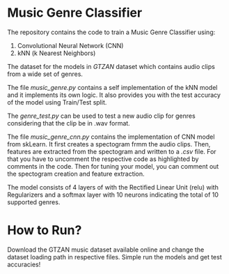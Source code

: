# Music Genre Classifier

The repository contains the code to train a Music Genre Classifier using:
  1. Convolutional Neural Network (CNN)
  2. kNN (k Nearest Neighbors)

The dataset for the models in *GTZAN* dataset which contains audio clips from a wide set of genres.

The file *music_genre.py* contains a self implementation of the kNN model and it implements its own logic. It also provides you with the test accuracy of the model using Train/Test split.

The *genre_test.py* can be used to test a new audio clip for genres considering that the clip be in .wav format.

The file *music_genre_cnn.py* contains the implementation of CNN model from skLearn. It first creates a spectogram frmm the audio clips. Then, features are extracted from the spectogram and written to a *.csv* file. For that you have to uncomment the respective code as highlighted by comments in the code. Then for tuning your model, you can comment out the spectogram creation and feature extraction.

The model consists of 4 layers of with the Rectified Linear Unit (relu) with Regularizers and a softmax layer with 10 neurons indicating the total of 10 supported genres.

# How to Run?
Download the GTZAN music dataset available online and change the dataset loading path in respective files. Simple run the models and get test accuracies!
